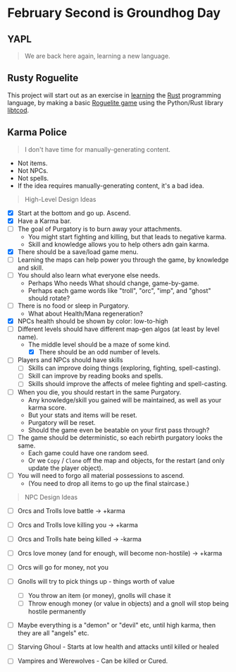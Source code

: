 # February Second is Groundhog Day

## YAPL

> We are back here again, learning a new language.


## Rusty Roguelite

This project will start out as an exercise in [learning](https://www.rust-lang.org/learn/) the [Rust](https://doc.rust-lang.org/book/title-page.html) programming language, by making a basic [Roguelite
game](https://tomassedovic.github.io/roguelike-tutorial/) using the Python/Rust library [libtcod](https://github.com/libtcod/libtcod).


## Karma Police

> I don't have time for manually-generating content.

* Not items.
* Not NPCs.
* Not spells.
* If the idea requires manually-generating content, it's a bad idea.


> High-Level Design Ideas

* [X] Start at the bottom and go up. Ascend.
* [X] Have a Karma bar.
* [ ] The goal of Purgatory is to burn away your attachments.
  * You might start fighting and killing, but that leads to negative karma.
  * Skill and knowledge allows you to help others adn gain karma.
* [X] There should be a save/load game menu.
* [ ] Learning the maps can help power you through the game, by knowledge and skill.
* [ ] You should also learn what everyone else needs.
  * Perhaps Who needs What should change, game-by-game.
  * Perhaps each game words like "troll", "orc", "imp", and "ghost" should rotate?
* [ ] There is no food or sleep in Purgatory.
  * What about Health/Mana regeneration?
* [X] NPCs health should be shown by color: low-to-high
* [ ] Different levels should have different map-gen algos (at least by level name).
  * The middle level should be a maze of some kind.
    * [X] There should be an odd number of levels.
* [ ] Players and NPCs should have skills
  * [ ] Skills can improve doing things (exploring, fighting, spell-casting).
  * [ ] Skill can improve by reading books and spells.
  * [ ] Skills should improve the affects of melee fighting and spell-casting.
* [ ] When you die, you should restart in the same Purgatory.
  * Any knowledge/skill you gained will be maintained, as well as your karma score.
  * But your stats and items will be reset.
  * Purgatory will be reset.
  * Should the game even be beatable on your first pass through?
* [ ] The game should be deterministic, so each rebirth purgatory looks the same.
  * Each game could have one random seed.
  * Or we `Copy` / `Clone` off the map and objects, for the restart (and only update the player object).
* [ ] You will need to forgo all material possessions to ascend.
  * (You need to drop all items to go up the final staircase.)


> NPC Design Ideas

* [ ] Orcs and Trolls love battle -> +karma
* [ ] Orcs and Trolls love killing you -> +karma
* [ ] Orcs and Trolls hate being killed -> -karma
* [ ] Orcs love money (and for enough, will become non-hostile) -> +karma
* [ ] Orcs will go for money, not you
* [ ] Gnolls will try to pick things up - things worth of value
  * [ ] You throw an item (or money), gnolls will chase it
  * [ ] Throw enough money (or value in objects) and a gnoll will stop being hostile permanently
* [ ] Maybe everything is a "demon" or "devil" etc, until high karma, then they are all "angels" etc.
* [ ] Starving Ghoul - Starts at low health and attacks until killed or healed
* [ ] Vampires and Werewolves - Can be killed or Cured.

